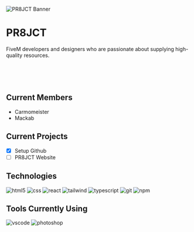 ![PR8JCT Banner](https://github.com/PR8JCTStudios/.github/assets/89382232/0d9bc240-a33c-4047-8e41-3e99682a7246)

# PR8JCT
FiveM developers and designers who are passionate about supplying high-quality resources.

<br>
<br>
<br>

## Current Members

- Carmomeister
- Mackab


## Current Projects
- [x] Setup Github
- [ ] PR8JCT Website

## Technologies
<p>
  <img alt="html5" src="https://img.shields.io/badge/-HTML5-E34F26?style=for-the-badge&logo=html5&logoColor=white" />
  <img alt="css" src="https://img.shields.io/badge/CSS-239120?style=for-the-badge&logo=css3&logoColor=white" />
  <img alt="react" src="https://img.shields.io/badge/-React-45b8d8?style=for-the-badge&logo=react&logoColor=white" />
  <img alt="tailwind" src="https://img.shields.io/badge/Tailwind_CSS-38B2AC?style=for-the-badge&logo=tailwind-css&logoColor=white" />
  <img alt="typescript" src="https://img.shields.io/badge/-TypeScript-007ACC?style=for-the-badge&logo=typescript&logoColor=white" />
  <img alt="git" src="https://img.shields.io/badge/-Git-F05032?style=for-the-badge&logo=git&logoColor=white" />
  <img alt="npm" src="https://img.shields.io/badge/-NPM-CB3837?style=for-the-badge&logo=npm&logoColor=white" />
</p>

## Tools Currently Using
<p>
  <img alt="vscode" src="https://img.shields.io/badge/Visual_Studio_Code-0078D4?style=for-the-badge&logo=visual%20studio%20code&logoColor=white" />
  <img alt="photoshop" src="https://img.shields.io/badge/Adobe%20Photoshop-31A8FF?style=for-the-badge&logo=Adobe%20Photoshop&logoColor=black" />
</p>
